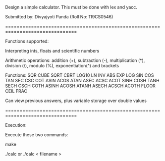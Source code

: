 Design a simple calculator. This must be done with lex and yacc.


Submitted by: Divyajyoti Panda (Roll No: 119CS0546)

===============================================================================

Functions supported:

Interpreting ints, floats and scientific numbers

Arithmetic operations: addition (+), subtraction (-), multiplication (*), 
division (/), modulo (%), exponentiation(^) and brackets

Functions: SQR CUBE SQRT CBRT LOG10 LN INV ABS EXP LOG SIN COS TAN SEC CSC COT 
ASIN ACOS ATAN ASEC ACSC ACOT SINH COSH TANH SECH CSCH COTH ASINH ACOSH ATANH 
ASECH ACSCH ACOTH FLOOR CEIL FRAC

Can view previous answers, plus variable storage over double values

===============================================================================

Execution:

Execute these two commands:

make

./calc or ./calc < filename >

